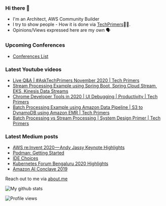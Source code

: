 ### Hi there 👋

- I'm an Architect, AWS Community Builder
- I try to show people - How it is done via [TechPrimers](https://github.com/TechPrimers)👨‍💻. 
- Opinions/Views expressed here are my own 🗣️

### Upcoming Conferences
- [Conferences List](https://techprimers.github.io/conferences.html)

### Latest Youtube videos
<!-- YOUTUBE:START -->
- [Live Q&A | #AskTechPrimers November 2020 | Tech Primers](https://www.youtube.com/watch?v=toLrrnUfCNU)
- [Stream Processing Example using Spring Boot, Spring Cloud Stream, EKS, Kinesis Data Streams](https://www.youtube.com/watch?v=BIy6n-uXWCY)
- [Chrome Developer Tools in 2020 | UI Debugging | Productivity | Tech Primers](https://www.youtube.com/watch?v=pjrLX_emSI4)
- [Batch Processing Example using Amazon Data Pipeline | S3 to DynamoDB using Amazon EMR | Tech Primers](https://www.youtube.com/watch?v=txrG-w6oN1M)
- [Batch Processing vs Stream Processing | System Design Primer | Tech Primers](https://www.youtube.com/watch?v=A3Mvy8WMk04)
<!-- YOUTUBE:END -->

### Latest Medium posts
<!-- MEDIUM:START -->
- [AWS re:Invent 2020 — Andy Jassy Keynote Highlights](https://medium.com/techprimers/aws-re-invent-2020-andy-jassy-keynote-highlights-7e554c9c6c1f?source=rss-d6010e1c772d------2)
- [Podman: Getting Started](https://medium.com/javarevisited/podman-getting-started-e7fc06961994?source=rss-d6010e1c772d------2)
- [IDE Choices](https://medium.com/techprimers/ide-choices-b54c9276a7a0?source=rss-d6010e1c772d------2)
- [Kubernetes Forum Bengaluru 2020 Highlights](https://medium.com/techprimers/kubernetes-forum-bengaluru-2020-highlights-e18b19120245?source=rss-d6010e1c772d------2)
- [Amazon AI Conclave 2019](https://medium.com/techprimers/amazon-ai-conclave-2019-de1bcf1e402c?source=rss-d6010e1c772d------2)
<!-- MEDIUM:END -->


Reach out to me via [about.me](https://about.me/movingtoweb)

![My github stats](https://github-readme-stats.vercel.app/api?username=movingtoweb&show_icons=true)

![Profile views](https://komarev.com/ghpvc/?username=MovingToWeb)
